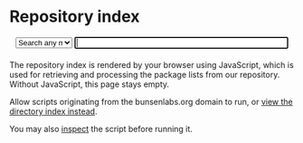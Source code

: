 # Repository index

<div class="info" id="agent-notchrome" style="display:none">
<p>This page has been been verified to be functional only on Firefox >=38
and Chrome/Chromium >= 48 with experimental JS script features
('harmony') enabled. It may work for you or not.</p></div>
<div class="info" id="agent-palemoon" style="display:none">
<p>It looks like you are using the PaleMoon browser – please be
informed that this page will not (yet) run on that browser's JavaScript
engine for its lack of ECMAScript 6 features.</p></div>

<form action="/repoidx.html" method="get" style="text-align:center">
<select id="filter-key" title="Select the package property to filter by" name="k" style="width:20%;display:inline;">
<option value="any" label="Search any metadata field">Any field</option>
<option value="depends">Depends</option>
<option value="maintainer">Maintainer</option>
<option value="name-description">Name or Descr</option>
<option value="recommends">Recommneds</option>
<option value="section">Section</option>
<option value="suggests">Suggests</option>
<option value="version">Version</option>
</select>
<input id="filter-value" style="width:75%;display:inline;" type="text" autofocus="true" name="v" minlength="1">
</form>

<div id="bl-repo-index-toc"></div>
<div id="bl-repo-index"></div>
<div style="margin-bottom:20px"></div>

<script type="text/javascript;version=1.7" src="js/bl-repo-index.js"></script>
<script type="text/javascript" src="/js/bl-repo-index.js"></script>
<script type="text/javascript">
// From https://stackoverflow.com/questions/9847580. Why is the web so shitty?
var isOpera = (!!window.opr && !!opr.addons) || !!window.opera || navigator.userAgent.indexOf(' OPR/') >= 0;
var isSafari = Object.prototype.toString.call(window.HTMLElement).indexOf('Constructor') > 0;
var isIE = /*@cc_on!@*/false || !!document.documentMode;
var isEdge = !isIE && !!window.StyleMedia;
var b,ua = window.navigator.userAgent;
if(isOpera || isSafari || isIE || isEdge) document.getElementById("agent-notchrome").style.display = "block";
if(ua.indexOf("PaleMoon")>-1) document.getElementById("agent-palemoon").style.display = "block";
</script>
<noscript>
<div class="warning">
<p>
The repository index is rendered by your browser using JavaScript, which
is used for retrieving and processing the package lists from our
repository. Without JavaScript, this page stays empty.
</p>

<p>
Allow scripts originating from the <span class="semibold">bunsenlabs.org</span> domain to run, or <a
href="/debian">view the directory index instead</a>.
</p>

<p>
You may also <a href="js/bl-repo-index.js">inspect</a> the script before
running it.
</p>
</div>
</noscript>
